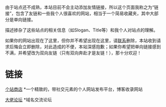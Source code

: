 由于站点还不成熟，本站目前不会主动添加友情链接，所以这个页面我称之为“链接”，包含了友链和一些我个人很喜欢的网站，相当于一个简易收藏夹，其中大部分是单向链接。

描述掺杂了这些站点的相关信息（如Slogan、Title等）和我个人对站点的理解。

如果你的网站出现在了这里，但你并不希望出现在这里，请[联系](https://mouhuan.com/about.html)删除，本站收到请求后悔会立即删除，对此造成的不便，本站深感抱歉；如果你希望把单向链接感到不满，并希望改为双向友链（只有双向奔赴才是友链！），那十分欢迎！

# 链接
[个站商店](https://storeweb.cn)
*一个精致的，带社交元素的个人网站发布平台，博客收录网站

[大佬论坛](https://www.dalao.net/)
*域名交流论坛
